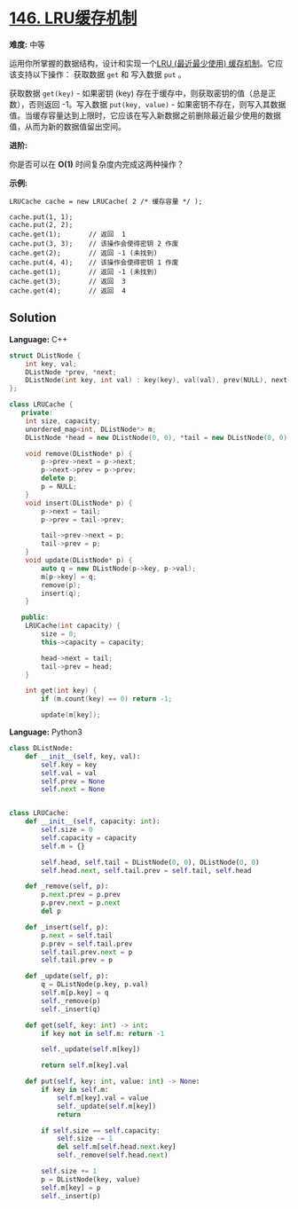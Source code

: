 # [146. LRU缓存机制](https://leetcode-cn.com/problems/lru-cache/)

**难度:** 中等

运用你所掌握的数据结构，设计和实现一个[LRU (最近最少使用) 缓存机制](https://baike.baidu.com/item/LRU)。它应该支持以下操作： 获取数据 `get` 和 写入数据 `put` 。

获取数据 `get(key)` - 如果密钥 (key) 存在于缓存中，则获取密钥的值（总是正数），否则返回 -1。写入数据 `put(key, value)` - 如果密钥不存在，则写入其数据值。当缓存容量达到上限时，它应该在写入新数据之前删除最近最少使用的数据值，从而为新的数据值留出空间。

 **进阶:** 

你是否可以在 **O(1)** 时间复杂度内完成这两种操作？

 **示例:** 

```
LRUCache cache = new LRUCache( 2 /* 缓存容量 */ );

cache.put(1, 1);
cache.put(2, 2);
cache.get(1);       // 返回  1
cache.put(3, 3);    // 该操作会使得密钥 2 作废
cache.get(2);       // 返回 -1 (未找到)
cache.put(4, 4);    // 该操作会使得密钥 1 作废
cache.get(1);       // 返回 -1 (未找到)
cache.get(3);       // 返回  3
cache.get(4);       // 返回  4
```

## Solution


**Language:** C++
```C++
struct DListNode {
    int key, val;
    DListNode *prev, *next;
    DListNode(int key, int val) : key(key), val(val), prev(NULL), next(NULL) {}
};

class LRUCache {
   private:
    int size, capacity;
    unordered_map<int, DListNode*> m;
    DListNode *head = new DListNode(0, 0), *tail = new DListNode(0, 0);

    void remove(DListNode* p) {
        p->prev->next = p->next;
        p->next->prev = p->prev;
        delete p;
        p = NULL;
    }
    void insert(DListNode* p) {
        p->next = tail;
        p->prev = tail->prev;

        tail->prev->next = p;
        tail->prev = p;
    }
    void update(DListNode* p) {
        auto q = new DListNode(p->key, p->val);
        m[p->key] = q;
        remove(p);
        insert(q);
    }

   public:
    LRUCache(int capacity) {
        size = 0;
        this->capacity = capacity;

        head->next = tail;
        tail->prev = head;
    }

    int get(int key) {
        if (m.count(key) == 0) return -1;

        update(m[key]);


```

**Language:** Python3
```Python
class DListNode:
    def __init__(self, key, val):
        self.key = key
        self.val = val
        self.prev = None
        self.next = None


class LRUCache:
    def __init__(self, capacity: int):
        self.size = 0
        self.capacity = capacity
        self.m = {}

        self.head, self.tail = DListNode(0, 0), DListNode(0, 0)
        self.head.next, self.tail.prev = self.tail, self.head

    def _remove(self, p):
        p.next.prev = p.prev
        p.prev.next = p.next
        del p

    def _insert(self, p):
        p.next = self.tail
        p.prev = self.tail.prev
        self.tail.prev.next = p
        self.tail.prev = p

    def _update(self, p):
        q = DListNode(p.key, p.val)
        self.m[p.key] = q
        self._remove(p)
        self._insert(q)

    def get(self, key: int) -> int:
        if key not in self.m: return -1

        self._update(self.m[key])

        return self.m[key].val

    def put(self, key: int, value: int) -> None:
        if key in self.m:
            self.m[key].val = value
            self._update(self.m[key])
            return

        if self.size == self.capacity:
            self.size -= 1
            del self.m[self.head.next.key]
            self._remove(self.head.next)

        self.size += 1
        p = DListNode(key, value)
        self.m[key] = p
        self._insert(p)

```